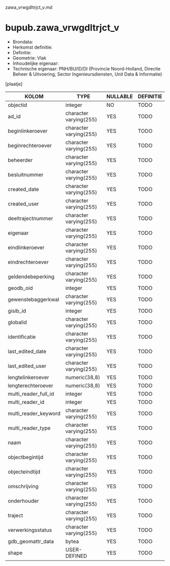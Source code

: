 zawa_vrwgdltrjct_v.md

# bupub.zawa_vrwgdltrjct_v


* Brondata: 
* Herkomst definitie: 
* Definitie: 
* Geometrie: Vlak
* Inhoudelijke eigenaar: 
* Technische eigenaar: PNH/BU/ID/DI (Provincie Noord-Holland, Directie Beheer & Uitvoering, Sector Ingenieursdiensten, Unit Data & Informatie)

[plaatje]


|KOLOM                            |TYPE                       |NULLABLE|DEFINITIE|
|------                           |----                       |-----   |-----    |
|objectid                         |integer                    |NO      |TODO|
|ad_id                            |character varying(255)     |YES     |TODO|
|beginlinkeroever                 |character varying(255)     |YES     |TODO|
|beginrechteroever                |character varying(255)     |YES     |TODO|
|beheerder                        |character varying(255)     |YES     |TODO|
|besluitnummer                    |character varying(255)     |YES     |TODO|
|created_date                     |character varying(255)     |YES     |TODO|
|created_user                     |character varying(255)     |YES     |TODO|
|deeltrajectnummer                |character varying(255)     |YES     |TODO|
|eigenaar                         |character varying(255)     |YES     |TODO|
|eindlinkeroever                  |character varying(255)     |YES     |TODO|
|eindrechteroever                 |character varying(255)     |YES     |TODO|
|geldendebeperking                |character varying(255)     |YES     |TODO|
|geodb_oid                        |integer                    |YES     |TODO|
|gewenstebaggerkwal               |character varying(255)     |YES     |TODO|
|gisib_id                         |integer                    |YES     |TODO|
|globalid                         |character varying(255)     |YES     |TODO|
|identificatie                    |character varying(255)     |YES     |TODO|
|last_edited_date                 |character varying(255)     |YES     |TODO|
|last_edited_user                 |character varying(255)     |YES     |TODO|
|lengtelinkeroever                |numeric(38,8)              |YES     |TODO|
|lengterechteroever               |numeric(38,8)              |YES     |TODO|
|multi_reader_full_id             |integer                    |YES     |TODO|
|multi_reader_id                  |integer                    |YES     |TODO|
|multi_reader_keyword             |character varying(255)     |YES     |TODO|
|multi_reader_type                |character varying(255)     |YES     |TODO|
|naam                             |character varying(255)     |YES     |TODO|
|objectbegintijd                  |character varying(255)     |YES     |TODO|
|objecteindtijd                   |character varying(255)     |YES     |TODO|
|omschrijving                     |character varying(255)     |YES     |TODO|
|onderhouder                      |character varying(255)     |YES     |TODO|
|traject                          |character varying(255)     |YES     |TODO|
|verwerkingsstatus                |character varying(255)     |YES     |TODO|
|gdb_geomattr_data                |bytea                      |YES     |TODO|
|shape                            |USER-DEFINED               |YES     |TODO|

